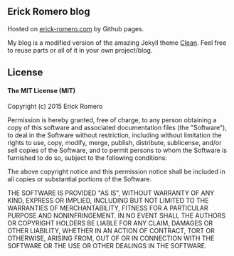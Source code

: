 ## Erick Romero blog

Hosted on [erick-romero.com](http://erick-romero.com) by Github pages.

My blog is a modified version of the amazing Jekyll theme [Clean](https://github.com/knaman2609/clean). Feel free to reuse parts or all of it in your own project/blog.

## License

#### The MIT License (MIT)

Copyright (c) 2015 Erick Romero

Permission is hereby granted, free of charge, to any person obtaining a copy
of this software and associated documentation files (the "Software"), to deal
in the Software without restriction, including without limitation the rights
to use, copy, modify, merge, publish, distribute, sublicense, and/or sell
copies of the Software, and to permit persons to whom the Software is
furnished to do so, subject to the following conditions:

The above copyright notice and this permission notice shall be included in all
copies or substantial portions of the Software.

THE SOFTWARE IS PROVIDED "AS IS", WITHOUT WARRANTY OF ANY KIND, EXPRESS OR
IMPLIED, INCLUDING BUT NOT LIMITED TO THE WARRANTIES OF MERCHANTABILITY,
FITNESS FOR A PARTICULAR PURPOSE AND NONINFRINGEMENT. IN NO EVENT SHALL THE
AUTHORS OR COPYRIGHT HOLDERS BE LIABLE FOR ANY CLAIM, DAMAGES OR OTHER
LIABILITY, WHETHER IN AN ACTION OF CONTRACT, TORT OR OTHERWISE, ARISING FROM,
OUT OF OR IN CONNECTION WITH THE SOFTWARE OR THE USE OR OTHER DEALINGS IN THE
SOFTWARE.
